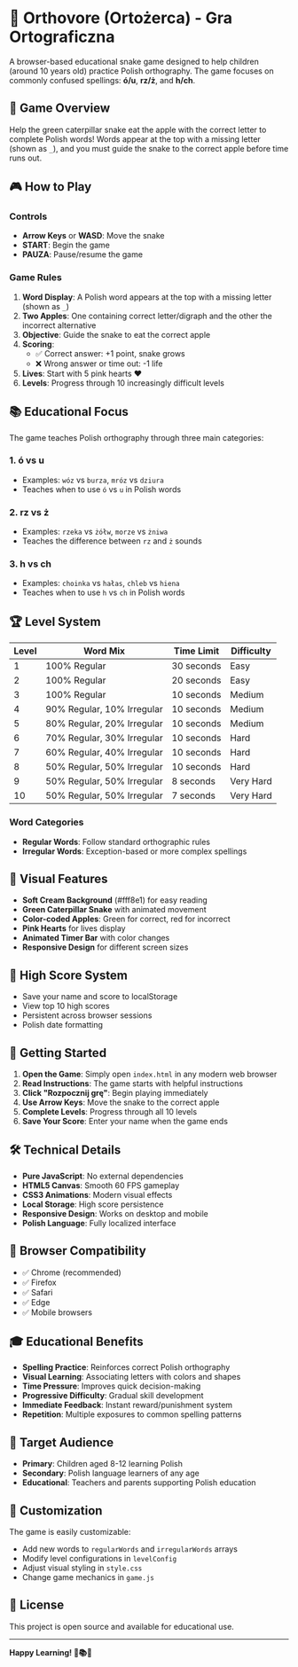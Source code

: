 # 🐛 Orthovore (Ortożerca) - Gra Ortograficzna

A browser-based educational snake game designed to help children (around 10 years old) practice Polish orthography. The game focuses on commonly confused spellings: **ó/u**, **rz/ż**, and **h/ch**.

## 🎯 Game Overview

Help the green caterpillar snake eat the apple with the correct letter to complete Polish words! Words appear at the top with a missing letter (shown as `_`), and you must guide the snake to the correct apple before time runs out.

## 🎮 How to Play

### Controls
- **Arrow Keys** or **WASD**: Move the snake
- **START**: Begin the game
- **PAUZA**: Pause/resume the game

### Game Rules
1. **Word Display**: A Polish word appears at the top with a missing letter (shown as `_`)
2. **Two Apples**: One containing correct letter/digraph and the other the incorrect alternative
3. **Objective**: Guide the snake to eat the correct apple
4. **Scoring**: 
   - ✅ Correct answer: +1 point, snake grows
   - ❌ Wrong answer or time out: -1 life
5. **Lives**: Start with 5 pink hearts ❤️
6. **Levels**: Progress through 10 increasingly difficult levels

## 📚 Educational Focus

The game teaches Polish orthography through three main categories:

### 1. **ó vs u**
- Examples: `wóz` vs `burza`, `mróz` vs `dziura`
- Teaches when to use `ó` vs `u` in Polish words

### 2. **rz vs ż**
- Examples: `rzeka` vs `żółw`, `morze` vs `żniwa`
- Teaches the difference between `rz` and `ż` sounds

### 3. **h vs ch**
- Examples: `choinka` vs `hałas`, `chleb` vs `hiena`
- Teaches when to use `h` vs `ch` in Polish words

## 🏆 Level System

| Level | Word Mix | Time Limit | Difficulty |
|-------|----------|------------|------------|
| 1 | 100% Regular | 30 seconds | Easy |
| 2 | 100% Regular | 20 seconds | Easy |
| 3 | 100% Regular | 10 seconds | Medium |
| 4 | 90% Regular, 10% Irregular | 10 seconds | Medium |
| 5 | 80% Regular, 20% Irregular | 10 seconds | Medium |
| 6 | 70% Regular, 30% Irregular | 10 seconds | Hard |
| 7 | 60% Regular, 40% Irregular | 10 seconds | Hard |
| 8 | 50% Regular, 50% Irregular | 10 seconds | Hard |
| 9 | 50% Regular, 50% Irregular | 8 seconds | Very Hard |
| 10 | 50% Regular, 50% Irregular | 7 seconds | Very Hard |

### Word Categories
- **Regular Words**: Follow standard orthographic rules
- **Irregular Words**: Exception-based or more complex spellings

## 🎨 Visual Features

- **Soft Cream Background** (#fff8e1) for easy reading
- **Green Caterpillar Snake** with animated movement
- **Color-coded Apples**: Green for correct, red for incorrect
- **Pink Hearts** for lives display
- **Animated Timer Bar** with color changes
- **Responsive Design** for different screen sizes

## 💾 High Score System

- Save your name and score to localStorage
- View top 10 high scores
- Persistent across browser sessions
- Polish date formatting

## 🚀 Getting Started

1. **Open the Game**: Simply open `index.html` in any modern web browser
2. **Read Instructions**: The game starts with helpful instructions
3. **Click "Rozpocznij grę"**: Begin playing immediately
4. **Use Arrow Keys**: Move the snake to the correct apple
5. **Complete Levels**: Progress through all 10 levels
6. **Save Your Score**: Enter your name when the game ends

## 🛠️ Technical Details

- **Pure JavaScript**: No external dependencies
- **HTML5 Canvas**: Smooth 60 FPS gameplay
- **CSS3 Animations**: Modern visual effects
- **Local Storage**: High score persistence
- **Responsive Design**: Works on desktop and mobile
- **Polish Language**: Fully localized interface

## 📱 Browser Compatibility

- ✅ Chrome (recommended)
- ✅ Firefox
- ✅ Safari
- ✅ Edge
- ✅ Mobile browsers

## 🎓 Educational Benefits

- **Spelling Practice**: Reinforces correct Polish orthography
- **Visual Learning**: Associating letters with colors and shapes
- **Time Pressure**: Improves quick decision-making
- **Progressive Difficulty**: Gradual skill development
- **Immediate Feedback**: Instant reward/punishment system
- **Repetition**: Multiple exposures to common spelling patterns

## 🎯 Target Audience

- **Primary**: Children aged 8-12 learning Polish
- **Secondary**: Polish language learners of any age
- **Educational**: Teachers and parents supporting Polish education

## 🔧 Customization

The game is easily customizable:
- Add new words to `regularWords` and `irregularWords` arrays
- Modify level configurations in `levelConfig`
- Adjust visual styling in `style.css`
- Change game mechanics in `game.js`

## 📄 License

This project is open source and available for educational use.

---

**Happy Learning! 🐛📚✨** 